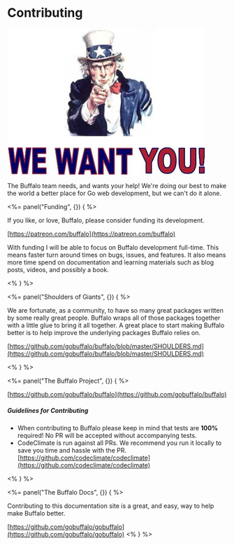 # Contributing

![We Want You!](/assets/images/uncle_sam.jpg)

The Buffalo team needs, and wants your help! We're doing our best to make the world a better place for Go web development, but we can't do it alone.

<%= panel("Funding", {}) { %>

If you like, or love, Buffalo, please consider funding its development.

[https://patreon.com/buffalo](https://patreon.com/buffalo)

With funding I will be able to focus on Buffalo development full-time. This means faster turn around times on bugs, issues, and features. It also means more time spend on documentation and learning materials such as blog posts, videos, and possibly a book.

<% } %>

<%= panel("Shoulders of Giants", {}) { %>

We are fortunate, as a community, to have so many great packages written by some really great people. Buffalo wraps all of those packages together with a little glue to bring it all together. A great place to start making Buffalo better is to help improve the underlying packages Buffalo relies on.

[https://github.com/gobuffalo/buffalo/blob/master/SHOULDERS.md](https://github.com/gobuffalo/buffalo/blob/master/SHOULDERS.md)

<% } %>

<%= panel("The Buffalo Project", {}) { %>

[https://github.com/gobuffalo/buffalo](https://github.com/gobuffalo/buffalo)

##### Guidelines for Contributing

* When contributing to Buffalo please keep in mind that tests are **100%** required! No PR will be accepted without accompanying tests.
* CodeClimate is run against all PRs. We recommend you run it locally to save you time and hassle with the PR. [https://github.com/codeclimate/codeclimate](https://github.com/codeclimate/codeclimate)

<% } %>

<%= panel("The Buffalo Docs", {}) { %>

Contributing to this documentation site is a great, and easy, way to help make Buffalo better.

[https://github.com/gobuffalo/gobuffalo](https://github.com/gobuffalo/gobuffalo)
<% } %>
